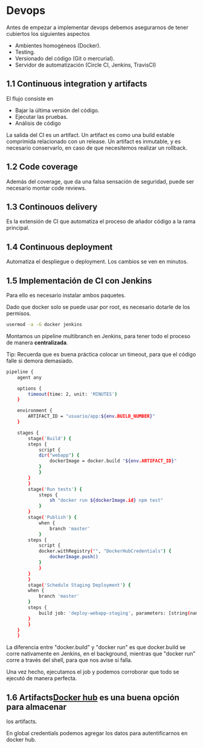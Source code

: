 # Devops

Antes de empezar a implementar devops debemos asegurarnos de tener
cubiertos los siguientes aspectos

-   Ambientes homogéneos (Docker).
-   Testing.
-   Versionado del código (Git o mercurial).
-   Servidor de automatización (Circle CI, Jenkins, TravisCI)



## 1.1 Continuous integration y artifacts

El flujo consiste en

-   Bajar la última versión del código.
-   Ejecutar las pruebas.
-   Análisis de código

La salida del CI es un artifact. Un artifact es como una build estable
comprimida relacionado con un release. Un artifact es inmutable, y es
necesario conservarlo, en caso de que necesitemos realizar un rollback.

## 1.2 Code coverage

Además del coverage, que da una falsa sensación de seguridad, puede ser
necesario montar code reviews.

## 1.3 Continouos delivery

Es la extensión de CI que automatiza el proceso de añador código a la
rama principal.

## 1.4 Continuous deployment

Automatiza el despliegue o deployment. Los cambios se ven en minutos.

## 1.5 Implementación de CI con Jenkins

Para ello es necesario instalar ambos paquetes.

Dado que docker solo se puede usar por root, es necesario dotarle de los
permisos.

``` bash
usermod -a -G docker jenkins
```

Montamos un pipeline multibranch en Jenkins, para tener todo el proceso
de manera **centralizada**.

Tip: Recuerda que es buena práctica colocar un timeout, para que el código
falle si demora demasiado.


``` bash
pipeline {
    agent any

    options {
        timeout(time: 2, unit: 'MINUTES')
    }

    environment {
        ARTIFACT_ID = "usuario/app:${env.BUILD_NUMBER}"
    }

    stages {
        stage('Build') {
        steps {
            script {
            dir("webapp") {
                dockerImage = docker.build "${env.ARTIFACT_ID}"
            }
            }
        }
        }
        stage('Run tests') {
            steps {
                sh "docker run ${dockerImage.id} npm test"
            }
        }
        stage('Publish') {
            when {
                branch 'master'
            }
        steps {
            script {
            docker.withRegistry("", "DockerHubCredentials") {
                dockerImage.push()
            }
            }
        }
        }
        stage('Schedule Staging Deployment') {
        when {
            branch 'master'
        }
        steps {
            build job: 'deploy-webapp-staging', parameters: [string(name: 'ARTIFACT_ID', value: "${env.ARTIFACT_ID}")], wait: false
        }
        }
    }
    }
```

La diferencia entre "docker.build" y "docker run" es que docker.build se
corre nativamente en Jenkins, en el background, mientras que "docker
run" corre a través del shell, para que nos avise si falla.

Una vez hecho, ejecutamos el job y podemos corroborar que todo se
ejecutó de manera perfecta.

## 1.6 Artifacts[Docker hub](https://hub.docker.com/) es una buena opción para almacenar
los artifacts.

En global credentials podemos agregar los datos para autentificarnos en
docker hub.
